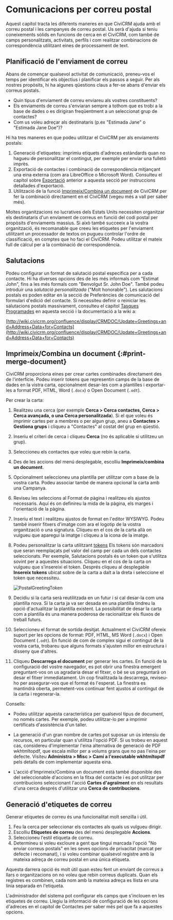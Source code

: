 # Comunicacions per correu postal

Aquest capítol tracta les diferents maneres en que CiviCRM ajuda amb el correu
postal i les campanyes de correu postal. Us serà d'ajuda si teniu coneixements
sòlids en funcions de cerca en el CiviCRM, com també de camps personalitzats,
activitats, perfils i com realitzar combinacions de correspondència utilitzant eines
de processament de text.

## Planificació de l'enviament de correu

Abans de començar qualsevol activitat de comunicació, preneu-vos el temps per identificar
els objectius i planificar els passos a seguir. Per als nostres propòsits, hi ha algunes
qüestions claus a fer-se abans d'enviar els correus postals.

-   Quin tipus d'enviament de correu enviareu als vostres constituents?
-   Els enviaments de correu s'enviaran sempre a tothom que es trobi a la base de dades o es dirigiran
    freqüentment a un seleccionat grup de contactes?
-   Com us voleu adreçar als destinataris (p.ex "Estimada Jane" o "Estimada Jane
    Doe")?

Hi ha tres maneres en que podeu utilitzar el CiviCRM per als enviaments postals:

1.  Generació d'etiquetes: imprimiu etiquets d'adreces estàndards quan no hagueu
    de personalitzar el contingut, per exemple per enviar una fulletó
    imprès.
2.  Exportació de contactes i combinació de correspondència mitjançant una eina externa (com ara LibreOffice o Microsoft Word). Consulteu el capítol sobre [Exportació](exporting-your-contacts.md) anterior a aquesta secció per instruccions detallades d'exportació.
3.  Utilització de la funció [Imprimeix/Combina un document](#print-merge-document) de CiviCRM per fer la combinació directament en
    el CiviCRM (vegeu més a vall per saber més).

Moltes organitzacions no lucratives dels Estats Units necessiten organitzar els destinataris d'un
enviament de correus en funció del codi postal per propòsits d'enviaments massius. Si això també succeeix a
la vostra organització, és recomanable que creeu les etiquetes per l'enviament
utilitzant un processador de textos on pugueu controlar l'ordre de classificació, en comptes que
ho faci el CiviCRM. Podeu utilitzar el mateix full de càlcul per a la combinació de correspondència.

## Salutacions

Podeu configurar un format de salutació postal específica per a cada contacte. Hi
ha diverses opcions des de les més informals com "Estimat John", fins a les més formals com "Benvolgut
Sr. John Doe". També podeu introduir una *salutació personalitzada* ("Molt
honorable"). Les salutacions postals es poden editar en la secció
de Preferències de comunicació del formulari d'edició del contacte. Si necessiteu definir o
reiniciar les salutacions postals massivament, consulteu el capítol [Tasques Programades](../initial-set-up/scheduled-jobs.md)
en aquesta secció i la documentació a la wiki a:

[http://wiki.civicrm.org/confluence/display/CRMDOC/Update+Greetings+and+Address+Data+for+Contacts](http://wiki.civicrm.org/confluence/display/CRMDOC/Update+Greetings+and+Address+Data+for+Contacts)


## Imprimeix/Combina un document {:#print-merge-document}

CiviCRM proporciona eines per crear cartes combinades directament des de l'interfície. Podeu inserir tokens que representin camps de la base de dades en la vistra carta, opcionalment desar-les com a plantilles i exportar-les a format PDF, HTML, Word (`.docx`) o Open Document (`.odt`).

Per crear la carta:

1.  Realitzeu una cerca (per exemple **Cerca > Cerca contactes, Cerca > Cerca
    avançada, o una Cerca personalitzada**). Si el que voleu és imprimir cartes per a membres o per algun grup, aneu
    a **Contactes > Gestiona grups** i cliqueu a "Contactes" al costat del
    grup en qüestió.
2.  Inseriu el criteri de cerca i cliqueu **Cerca** (no és aplicable si utilitzeu
    un grup).
3.  Seleccioneu els contactes que voleu que rebin la carta.
4.  Des de les accions del menú desplegable, escolliu **Imprimeix/combina un document**.
5.  Opcionalment seleccioneu una plantilla per utilitzar com a base de la vostra carta. Podeu associar també de manera opcional la carta amb una Campanya.
6.  Reviseu les seleccions al Format de pàgina i realitzeu els ajustos
    necessaris. Aquí és on definireu la mida de la pàgina, els marges i
    l'orientació de la pàgina.
7.  Inseriu el text i realitzeu ajustos de format en l'editor
    WYSIWYG. Podeu també inserir fitxers d'imatge com ara el
    logotip de la vostra organització o una signatura. Cliqueu en el cos de la carta allà on vulgueu
    que aparegui la imatge i cliqueu a la icona de la imatge.
8.  Podeu personalitzar la carta utilitzant [tokens](tokens-and-mail-merge.md) Els tokens són marcadors que seran reemplaçats pel valor del camp per cada un dels contactes seleccionats. Per exemple,
    Salutacions postals és un token que s'utilitza sovint per a aquestes situacions. Cliqueu en el
    cos de la carta on vulgueu que s'insereixi el token. Després cliqueu al desplegable
    **Insereix tokens** ubicat sobre de la carta a dalt a la dreta i seleccione
    el token que necessiteu.

    ![PostalGreetingToken](../img/CiviCRM_update-CiviCore-PostalGreetingToken-en.png "PostalGreetingToken")

9.  Decidiu si la carta serà reutilitzada en un futur i si cal desar-la com una plantilla nova. Si la carta ja va ser desada en una plantilla tindreu la opció d'actualitzar la plantilla existent. La possibilitat de desar la carta com a plantilla és una manera poderosa de racionalitzar els fluxos de treball futurs.
10. Seleccioneu el format de sortida desitjat. Actualment el CiviCRM ofereix suport per les opcions de format: PDF, HTML, MS Word (`.docx`) i Open Document (`.odt`). En funció de com de complex sigui el contingut de la vostra carta, trobareu que alguns formats s'ajusten millor en estructura i disseny que d'altres.
11. Cliqueu **Descarrega el document** per generar les cartes. En funció de la configuració del vostre navegador, es pot obrir una finestra emergent preguntant-vos on us agradaria desar el fitxer, o bé se us preguntarà on desar el fitxer immediatament. Un cop finalitzada la descarrega, reviseu-ho per assegurar-vos que el format és l'esperat. La finestra es mantindrà oberta, permetent-vos continuar fent ajustos al contingut de la carta i regenerar-la.

Consells:

* Podeu utilitzar aquesta característica per qualsevol tipus de document, no només cartes. Per
exemple, podeu utilitzar-lo per a imprimir certificats d'assistència d'un
taller.

* La generació d'un gran nombre de cartes pot suposar un ús intensiu de recursos, en particular quan s'utilitza l'opció PDF. Si us trobeu en aquest cas, considereu d'implementar l'eina alternativa de generació de PDF wkhtmltopdf, que escala millor per a volums grans que no pas l'eina per defecte. Visiteu **Administra > Misc > Camí a l'executable wkhtmltopdf** pels detalls de com implementar aquesta eina.

* L'acció d'Imprimeix/Combina un document està també disponible des del seleccionable d'accions en la fitxa del contacte i es pot utilitzar per contribucions seleccionant l'acció **Cartes d'agraïment** en els resultats d'una cerca després d'utilitzar una **Cerca de contribucions**.

## Generació d'etiquetes de correu

Generar etiquetes de correu és una funcionalitat molt senzilla i útil.

1.  Feu la cerca per seleccionar els contactes als quals us vulgueu dirigir.
2.  Escolliu **Etiquetes de correu** des del menú desplegable **Accions**.
3.  Seleccioneu l'estil etiqueta de correu.
4.  Determineu si voleu excloure a gent que tingui marcada l'opció "No enviar correus postals"
    en les seves opcions de privacitat (marcat per defecte i recomanat), i
    si voleu combinar qualsevol registre amb la mateixa adreça de correu postal
    en una única etiqueta.

Aquesta darrera opció és molt útil quan esteu fent un enviant de correus a llars
o organitzacions on no voleu que rebin correus
duplicats. Quan els registres es combinen, cada nom amb la mateixa adreça es
llista en una línia separada en l'etiqueta.

L'administrador del sistema pot configurar els camps que s'inclouen en les etiquetes
de correu. Llegiu la informació de configuració de les opcions d'adreces en el
capítol de Contactes per saber més pel que fa a aquestes opcions.
